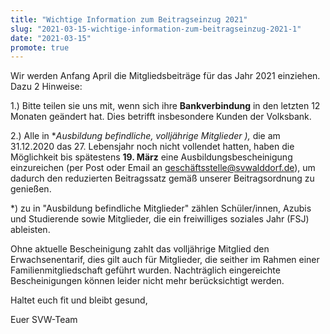 ```yaml
---
title: "Wichtige Information zum Beitragseinzug 2021"
slug: "2021-03-15-wichtige-information-zum-beitragseinzug-2021-1"
date: "2021-03-15"
promote: true
---
```

Wir werden Anfang April die Mitgliedsbeiträge für das Jahr 2021 einziehen. Dazu 2 Hinweise:


1.) Bitte teilen sie uns mit, wenn sich ihre **Bankverbindung** in den letzten 12 Monaten geändert hat. Dies betrifft insbesondere Kunden der Volksbank.


2.) Alle in **Ausbildung befindliche, volljährige Mitglieder *),** die am 31.12.2020 das 27. Lebensjahr noch nicht vollendet hatten, haben die Möglichkeit bis spätestens **19. März** eine Ausbildungsbescheinigung einzureichen (per Post oder Email an geschäftsstelle@svwalddorf.de), um dadurch den reduzierten Beitragssatz gemäß unserer Beitragsordnung zu genießen.


*) zu in "Ausbildung befindliche Mitglieder" zählen Schüler/innen, Azubis und Studierende sowie Mitglieder, die ein freiwilliges soziales Jahr (FSJ) ableisten.


Ohne aktuelle Bescheinigung zahlt das volljährige Mitglied den Erwachsenentarif, dies gilt auch für Mitglieder, die seither im Rahmen einer Familienmitgliedschaft geführt wurden. Nachträglich eingereichte Bescheinigungen können leider nicht mehr berücksichtigt werden.


Haltet euch fit und bleibt gesund,


Euer SVW-Team
